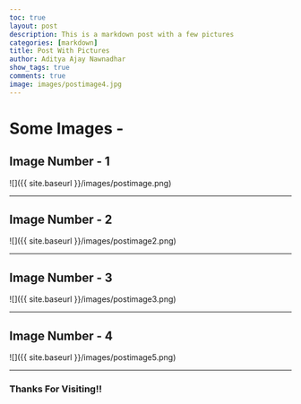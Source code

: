 ```yaml
---
toc: true
layout: post
description: This is a markdown post with a few pictures
categories: [markdown]
title: Post With Pictures
author: Aditya Ajay Nawnadhar
show_tags: true
comments: true
image: images/postimage4.jpg
---
```


# Some Images -

## Image Number - 1
![]({{ site.baseurl }}/images/postimage.png)

---

## Image Number - 2
![]({{ site.baseurl }}/images/postimage2.png)

---

## Image Number - 3
![]({{ site.baseurl }}/images/postimage3.png)

---

## Image Number - 4
![]({{ site.baseurl }}/images/postimage5.png)

---

### Thanks For Visiting!!